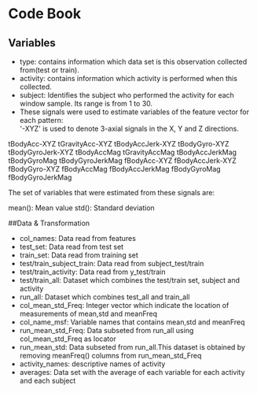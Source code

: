 # Code Book

## Variables
* type: contains information which data set is this observation collected from(test or train).
* activity: contains information which activity is performed when this collected.
* subject: Identifies the subject who performed the activity for each window sample. Its range is from 1 to 30. 
* These signals were used to estimate variables of the feature vector for each pattern:  
'-XYZ' is used to denote 3-axial signals in the X, Y and Z directions.

tBodyAcc-XYZ
tGravityAcc-XYZ
tBodyAccJerk-XYZ
tBodyGyro-XYZ
tBodyGyroJerk-XYZ
tBodyAccMag
tGravityAccMag
tBodyAccJerkMag
tBodyGyroMag
tBodyGyroJerkMag
fBodyAcc-XYZ
fBodyAccJerk-XYZ
fBodyGyro-XYZ
fBodyAccMag
fBodyAccJerkMag
fBodyGyroMag
fBodyGyroJerkMag

The set of variables that were estimated from these signals are: 

mean(): Mean value
std(): Standard deviation

##Data & Transformation
* col_names: Data read from features
* test_set: Data read from test set
* train_set: Data read from training set
* test/train_subject_train: Data read from subject_test/train
* test/train_activity: Data read from y_test/train
* test/train_all: Dataset which combines the test/train set, subject and activity
* run_all: Dataset which combines test_all and train_all
* col_mean_std_Freq: Integer vector which indicate the location of measurements of mean,std and meanFreq
* col_name_msf: Variable names that contains mean,std and meanFreq
* run_mean_std_Freq: Data subseted from run_all using col_mean_std_Freq as locator
* run_mean_std: Data subseted from run_all.This dataset is obtained by removing meanFreq() columns from run_mean_std_Freq
* activity_names: descriptive names of activity
* averages: Data set with the average of each variable for each activity and each subject
